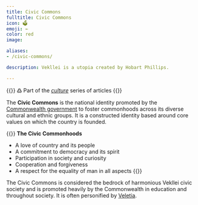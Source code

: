 ```yaml
---
title: Civic Commons
fulltitle: Civic Commons
icon: 🗳️
emoji: ←
color: red
image:

aliases:
- /civic-commons/

description: Vekllei is a utopia created by Hobart Phillips.

---
```

{{<note>}}
߷ Part of the *[culture](/culture/)* series of articles
{{</note>}}

The **Civic Commons** is the national identity promoted by the [Commonwealth government](/vekllei/#government) to foster commonhoods across its diverse cultural and ethnic groups. It is a constructed identity based around core values on which the country is founded.

{{<note panel>}}
**The Civic Commonhoods**

* A love of country and its people
* A commitment to democracy and its spirit
* Participation in society and curiosity
* Cooperation and forgiveness
* A respect for the equality of man in all aspects
{{</note>}}

The Civic Commons is considered the bedrock of harmonious Vekllei civic society and is promoted heavily by the Commonwealth in education and throughout society. It is often personified by [Veletia](/veletia/).